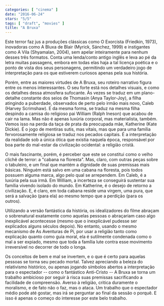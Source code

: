 ```yaml
---
categories: [ "cinema" ]
date: "2016-06-24"
stars: "5/5"
tags: [ "draft", "movies" ]
title: "A Bruxa"
---
```

Este terror faz jus a produções clássicas como O Exorcista (Friedkin,
1973), inovadoras como A Bluxa de Blair (Myrick, Sánchez, 1999) e
instigantes como A Vila (Shyamalan, 2004), sem apelar inteiramente para
nenhum desses três formatos. Conta uma lenda/conto antigo inglês e
leva ao pé da letra muitas passagens, embora em todas elas haja a tal
licença poética e o ponto de vista dos seus personagens, permitindo
um verdadeiro jogo de interpretação para os que estiverem curiosos
apenas pela sua história.

Porém, entre as maiores virtudes de A Bruxa, seu roteiro narrativo figura
entre os menos interessantes. O seu forte está nos detalhes visuais,
e como os detalhes dessa atmosfera sufocante. Às vezes se traduz em
um plano-detalhe constante dos seios de Thomasin (Anya Taylor-Joy), a
filha atingindo a puberdade, observados de perto pelo irmão mais novo,
Caleb (Harvey Scrimshaw). E da mesma forma, se traduz na mesma filha
despindo a camisa do religioso pai William (Ralph Ineson) que acabou de
cair na lama. Mas não é apenas luxúria corporal, mas materialista,
também. Vemos isso na perda da taça de prata da preocupada mãe,
Katherine (Kate Dickie). É o jogo de mentiras sutis, mas vitais, mas
que para uma família fervorosamente religiosa se traduz nos pecados
capitais. É a interpretação da realidade sob a única ótica que
existia naquela época, responsável por boa parte do mal-estar da
civilização ocidental: a religião cristã.

O mais fascinante, porém, é perceber que este se constitui como o
velho clichê de terror: a "cabana na floresta". Mas, claro, com outras
peças sobre o tabuleiro, e um final que mantém a dignidade de suas
premissas mais básicas. Ninguém está salvo em uma cabana na floresta,
pois todos possuem alguma marca, algo pelo qual se arrependem. Em Caleb,
é a luxúria pela sua irmã. Em William, a incerteza se conseguirá
sustentar sua família vivendo isolado do mundo. Em Katherine, é o
desejo de retorno a civilização. E, é claro, em toda cabana reside
uma virgem, uma pura, que será a salvação (para ela) ao mesmo tempo
que a perdição (para os outros).

Utilizando a versão fantástica da história, os idealizadores do filme
abraçam o sobrenatural exatamente como aquelas pessoas o abraçariam
caso algo inexplicável acontecesse (mesmo que o inexplicável pudesse ser
explicados alguns séculos depois). No entanto, usando o mesmo mecanismo
de As Aventuras de Pi, por usar a religião tanto como explicação quanto
como guia moral, ela é sutilmente condenada como o mal a ser expiado,
mesmo que toda a família lute contra esse movimento irreversível no
decorrer de todo o longa.

Os conceitos de bem e mal se invertem, e o que é certo para aquelas
pessoas se torna seu pecado mortal. Talvez apreciando a beleza
do relativismo histórico, ou apenas jogando símbolos abertos a
interpretação para o espectador -- como o fantástico Anti-Cristo --
A Bruxa se torna um trabalho ambicioso por seguir à risca suas premissas
sacrificando a facilidade de compreensão. Averso à religião, critica
duramente o moralismo, e de fato não o faz, mas o ataca. Um trabalho
que o espectador médio pode até gostar, mas irá se perguntar ao final
da sessão o porquê. E isso é apenas o começo do interesse por este
belo trabalho.
